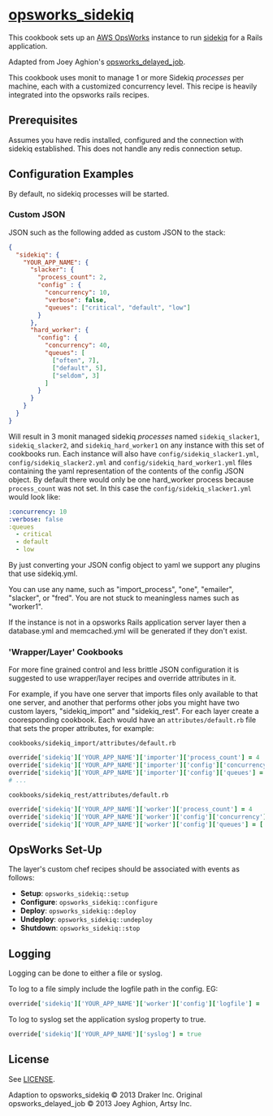 [opsworks_sidekiq](https://github.com/drakerlabs/opsworks_sidekiq)
====================

This cookbook sets up an [AWS OpsWorks](http://aws.amazon.com/opsworks/) instance to run [sidekiq](http://sidekiq.org/) for a Rails application.

Adapted from Joey Aghion's [opsworks_delayed_job](https://github.com/joeyAghion/opsworks_delayed_job).


This cookbook uses monit to manage 1 or more Sidekiq *processes* per machine, each with a customized concurrency level. This recipe is heavily integrated into the opsworks rails recipes.

Prerequisites
-------------

Assumes you have redis installed, configured and the connection with sidekiq established. This does not handle any redis connection setup.

Configuration Examples
----------------------

By default, no sidekiq processes will be started.

### Custom JSON

JSON such as the following added as custom JSON to the stack:

```json
{
  "sidekiq": {
    "YOUR_APP_NAME": {
      "slacker": {
        "process_count": 2,
        "config" : {
          "concurrency": 10,
          "verbose": false,
          "queues": ["critical", "default", "low"]
        }
      },
      "hard_worker": {
        "config": {
          "concurrency": 40,
          "queues": [
            ["often", 7],
            ["default", 5],
            ["seldom", 3]
          ]
        }
      }
    }
  }
}
```

Will result in 3 monit managed sidekiq *processes* named `sidekiq_slacker1`, `sidekiq_slacker2`, and `sidekiq_hard_worker1` on any instance with this set of cookbooks run. Each instance will also have `config/sidekiq_slacker1.yml`, `config/sidekiq_slacker2.yml` and `config/sidekiq_hard_worker1.yml` files containing the yaml representation of the contents of the config JSON object. By default there would only be one hard_worker process because `process_count` was not set. In this case the `config/sidekiq_slacker1.yml` would look like:

```yaml
:concurrency: 10
:verbose: false
:queues
  - critical
  - default
  - low
```

By just converting your JSON config object to yaml we support any plugins that use sidekiq.yml.

You can use any name, such as "import_process", "one", "emailer", "slacker", or "fred". You are not stuck to meaningless names such as "worker1".

If the instance is not in a opsworks Rails application server layer then a database.yml and memcached.yml will be generated if they don't exist.

### 'Wrapper/Layer' Cookbooks

For more fine grained control and less brittle JSON configuration it is suggested to use wrapper/layer recipes and override attributes in it.

For example, if you have one server that imports files only available to that one server, and another that performs other jobs you might have two custom layers, "sidekiq_import" and "sidekiq_rest". For each layer create a cooresponding cookbook. Each would have an `attributes/default.rb` file that sets the proper attributes, for example:

`cookbooks/sidekiq_import/attributes/default.rb`

```ruby
override['sidekiq']['YOUR_APP_NAME']['importer']['process_count'] = 4
override['sidekiq']['YOUR_APP_NAME']['importer']['config']['concurrency'] = 20
override['sidekiq']['YOUR_APP_NAME']['importer']['config']['queues'] = ['import_csv', 'import_xml', 'import_json']
# ...

```

`cookbooks/sidekiq_rest/attributes/default.rb`

```ruby
override['sidekiq']['YOUR_APP_NAME']['worker']['process_count'] = 4
override['sidekiq']['YOUR_APP_NAME']['worker']['config']['concurrency'] = 40
override['sidekiq']['YOUR_APP_NAME']['worker']['config']['queues'] = ['critical', 'default', 'low']
```


OpsWorks Set-Up
---------------

The layer's custom chef recipes should be associated with events as follows:

* **Setup**: `opsworks_sidekiq::setup`
* **Configure**: `opsworks_sidekiq::configure`
* **Deploy**: `opsworks_sidekiq::deploy`
* **Undeploy**: `opsworks_sidekiq::undeploy`
* **Shutdown**: `opsworks_sidekiq::stop`


Logging
-------

Logging can be done to either a file or syslog.

To log to a file simply include the logfile path in the config. EG:

```ruby
override['sidekiq']['YOUR_APP_NAME']['worker']['config']['logfile'] = '/var/log/sidekiq_worker'
```

To log to syslog set the application syslog property to true.

```ruby
override['sidekiq']['YOUR_APP_NAME']['syslog'] = true
```

License
-------

See [LICENSE](LICENSE).

Adaption to opsworks_sidekiq  &copy; 2013 Draker Inc.
Original opsworks_delayed_job &copy; 2013 Joey Aghion, Artsy Inc.
